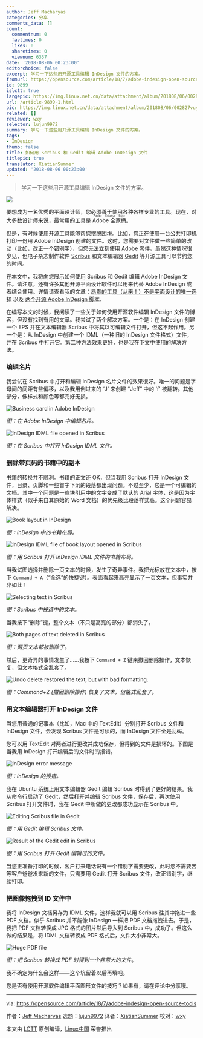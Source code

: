 ```yaml
---
author: Jeff Macharyas
categories: 分享
comments_data: []
count:
  commentnum: 0
  favtimes: 0
  likes: 0
  sharetimes: 0
  viewnum: 6337
date: '2018-08-06 00:23:00'
editorchoice: false
excerpt: 学习一下这些用开源工具编辑 InDesign 文件的方案。
fromurl: https://opensource.com/article/18/7/adobe-indesign-open-source-tools
id: 9899
islctt: true
largepic: https://img.linux.net.cn/data/attachment/album/201808/06/002827vuy0cyda2ykwyzac.jpg
url: /article-9899-1.html
pic: https://img.linux.net.cn/data/attachment/album/201808/06/002827vuy0cyda2ykwyzac.jpg.thumb.jpg
related: []
reviewer: wxy
selector: lujun9972
summary: 学习一下这些用开源工具编辑 InDesign 文件的方案。
tags:
- InDesign
thumb: false
title: 如何用 Scribus 和 Gedit 编辑 Adobe InDesign 文件
titlepic: true
translator: XiatianSummer
updated: '2018-08-06 00:23:00'
---
```



> 
> 学习一下这些用开源工具编辑 InDesign 文件的方案。
> 
> 
> 


![](/data/attachment/album/201808/06/002827vuy0cyda2ykwyzac.jpg)


要想成为一名优秀的平面设计师，您必须善于使用各种各样专业的工具。现在，对大多数设计师来说，最常用的工具是 <ruby> Adobe 全家桶 <rt>  Adobe Creative Suite </rt></ruby>。


但是，有时候使用开源工具能够帮您摆脱困境。比如，您正在使用一台公共打印机打印一份用 Adobe InDesign 创建的文件。这时，您需要对文件做一些简单的改动（比如，改正一个错别字），但您无法立刻使用 Adobe 套件。虽然这种情况很少见，但电子杂志制作软件 [Scribus](https://www.scribus.net/) 和文本编辑器 [Gedit](https://wiki.gnome.org/Apps/Gedit) 等开源工具可以节约您的时间。


在本文中，我将向您展示如何使用 Scribus 和 Gedit 编辑 Adobe InDesign 文件。请注意，还有许多其他开源平面设计软件可以用来代替 Adobe InDesign 或者结合使用。详情请查看我的文章：[昂贵的工具（从来！）不是平面设计的唯一选择](https://opensource.com/life/16/8/open-source-alternatives-graphic-design) 以及 [两个开源 Adobe InDesign 脚本](https://opensource.com/article/17/3/scripts-adobe-indesign).


在编写本文的时候，我阅读了一些关于如何使用开源软件编辑 InDesign 文件的博客，但没有找到有用的文章。我尝试了两个解决方案。一个是：在 InDesign 创建一个 EPS 并在文本编辑器 Scribus 中将其以可编辑文件打开，但这不起作用。另一个是：从 InDesign 中创建一个 IDML（一种旧的 InDesign 文件格式）文件，并在 Scribus 中打开它。第二种方法效果更好，也是我在下文中使用的解决方法。


### 编辑名片


我尝试在 Scribus 中打开和编辑 InDesign 名片文件的效果很好。唯一的问题是字母间的间距有些偏移，以及我用倒过来的 ‘J’ 来创建 “Jeff” 中的 ‘f’ 被翻转。其他部分，像样式和颜色等都完好无损。


![Business card in Adobe InDesign](/data/attachment/album/201808/06/002856nz3jgfico9g36iir.png "Business card in Adobe InDesign")


*图：在 Adobe InDesign 中编辑名片。*


![InDesign IDML file opened in Scribus](/data/attachment/album/201808/06/002919hqsk9sqffybfy4fq.png "InDesign IDML file opened in Scribus")


*图：在 Scribus 中打开 InDesign IDML 文件。*


### 删除带页码的书籍中的副本


书籍的转换并不顺利。书籍的正文还 OK，但当我用 Scribus 打开 InDesign 文件，目录、页脚和一些首字下沉的段落都出现问题。不过至少，它是一个可编辑的文档。其中一个问题是一些块引用中的文字变成了默认的 Arial 字体，这是因为字体样式（似乎来自其原始的 Word 文档）的优先级比段落样式高。这个问题容易解决。


![Book layout in InDesign](/data/attachment/album/201808/06/002957boylfr4ihhffdlic.png "Book layout in InDesign")


*图：InDesign 中的书籍布局。*


![InDesign IDML file of book layout opened in Scribus](/data/attachment/album/201808/06/003030sr7j9oi2xxmhuxwo.png "InDesign IDML file of book layout opened in Scribus")


*图：用 Scribus 打开 InDesign IDML 文件的书籍布局。*


当我试图选择并删除一页文本的时候，发生了奇异事件。我把光标放在文本中，按下 `Command + A`（“全选”的快捷键）。表面看起来高亮显示了一页文本，但事实并非如此！


![Selecting text in Scribus](/data/attachment/album/201808/06/003100c98wfxb019bb11bs.png "Selecting text in Scribus")


*图：Scribus 中被选中的文本。*


当我按下“删除”键，整个文本（不只是高亮的部分）都消失了。


![Both pages of text deleted in Scribus](/data/attachment/album/201808/06/003108nf5csrbk8wgqm5gs.png "Both pages of text deleted in Scribus")


*图：两页文本都被删除了。*


然后，更奇异的事情发生了……我按下 `Command + Z` 键来撤回删除操作，文本恢复，但文本格式全乱套了。


![Undo delete restored the text, but with bad formatting.](/data/attachment/album/201808/06/003136to0s0ztetj0jda03.png "Undo delete restored the text, but with bad formatting.")


*图：Command+Z (撤回删除操作) 恢复了文本，但格式乱套了。*


### 用文本编辑器打开 InDesign 文件


当您用普通的记事本（比如，Mac 中的 TextEdit）分别打开 Scribus 文件和 InDesign 文件，会发现 Scribus 文件是可读的，而 InDesign 文件全是乱码。


您可以用 TextEdit 对两者进行更改并成功保存，但得到的文件是损坏的。下图是当我用 InDesign 打开编辑后的文件时的报错。


![InDesign error message](/data/attachment/album/201808/06/003137wyelal5uazpopp7o.png "InDesign error message")


*图：InDesign 的报错。*


我在 Ubuntu 系统上用文本编辑器 Gedit 编辑 Scribus 时得到了更好的结果。我从命令行启动了 Gedit，然后打开并编辑 Scribus 文件，保存后，再次使用 Scribus 打开文件时，我在 Gedit 中所做的更改都成功显示在 Scribus 中。


![Editing Scribus file in Gedit](/data/attachment/album/201808/06/003206ny6mnqmhglq5h8q1.png "Editing Scribus file in Gedit")


*图：用 Gedit 编辑 Scribus 文件。*


![Result of the Gedit edit in Scribus](/data/attachment/album/201808/06/003222iuc8jc7y8ayj880h.png "Result of the Gedit edit in Scribus")


*图：用 Scribus 打开 Gedit 编辑过的文件。*


当您正准备打印的时候，客户打来电话说有一个错别字需要更改，此时您不需要苦等客户爸爸发来新的文件，只需要用 Gedit 打开 Scribus 文件，改正错别字，继续打印。


### 把图像拖拽到 ID 文件中


我将 InDesign 文档另存为 IDML 文件，这样我就可以用 Scribus 往其中拖进一些 PDF 文档。似乎 Scribus 并不能像 InDesign 一样把 PDF 文档拖拽进去。于是，我把 PDF 文档转换成 JPG 格式的图片然后导入到 Scribus 中，成功了。但这么做的结果是，将 IDML 文档转换成 PDF 格式后，文件大小非常大。


![Huge PDF file](/data/attachment/album/201808/06/003240uz3mis3cqg6a6s3a.png "Huge PDF file")


*图：把 Scribus 转换成 PDF 时得到一个非常大的文件*。


我不确定为什么会这样——这个坑留着以后再填吧。


您是否有使用开源软件编辑平面图形文件的技巧？如果有，请在评论中分享哦。




---


via: <https://opensource.com/article/18/7/adobe-indesign-open-source-tools>


作者：[Jeff Macharyas](https://opensource.com/users/rikki-endsley) 选题：[lujun9972](https://github.com/lujun9972) 译者：[XiatianSummer](https://github.com/XiatianSummer) 校对：[wxy](https://github.com/wxy)


本文由 [LCTT](https://github.com/LCTT/TranslateProject) 原创编译，[Linux中国](https://linux.cn/) 荣誉推出